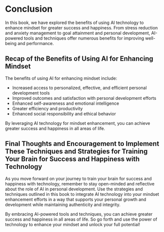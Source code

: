# Conclusion

In this book, we have explored the benefits of using AI technology to enhance mindset for greater success and happiness. From stress reduction and anxiety management to goal attainment and personal development, AI-powered tools and techniques offer numerous benefits for improving well-being and performance.

Recap of the Benefits of Using AI for Enhancing Mindset
-------------------------------------------------------

The benefits of using AI for enhancing mindset include:

* Increased access to personalized, effective, and efficient personal development tools
* Improved outcomes and satisfaction with personal development efforts
* Enhanced self-awareness and emotional intelligence
* Greater efficiency and productivity
* Enhanced social responsibility and ethical behavior

By leveraging AI technology for mindset enhancement, you can achieve greater success and happiness in all areas of life.

Final Thoughts and Encouragement to Implement These Techniques and Strategies for Training Your Brain for Success and Happiness with Technology
-----------------------------------------------------------------------------------------------------------------------------------------------

As you move forward on your journey to train your brain for success and happiness with technology, remember to stay open-minded and reflective about the role of AI in personal development. Use the strategies and techniques outlined in this book to integrate AI technology into your mindset enhancement efforts in a way that supports your personal growth and development while maintaining authenticity and integrity.

By embracing AI-powered tools and techniques, you can achieve greater success and happiness in all areas of life. So go forth and use the power of technology to enhance your mindset and unlock your full potential!